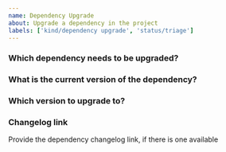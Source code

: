 ```yaml
---
name: Dependency Upgrade
about: Upgrade a dependency in the project
labels: ['kind/dependency upgrade', 'status/triage']
---
```


### Which dependency needs to be upgraded?

### What is the current version of the dependency?

### Which version to upgrade to?

### Changelog link

Provide the dependency changelog link, if there is one available
